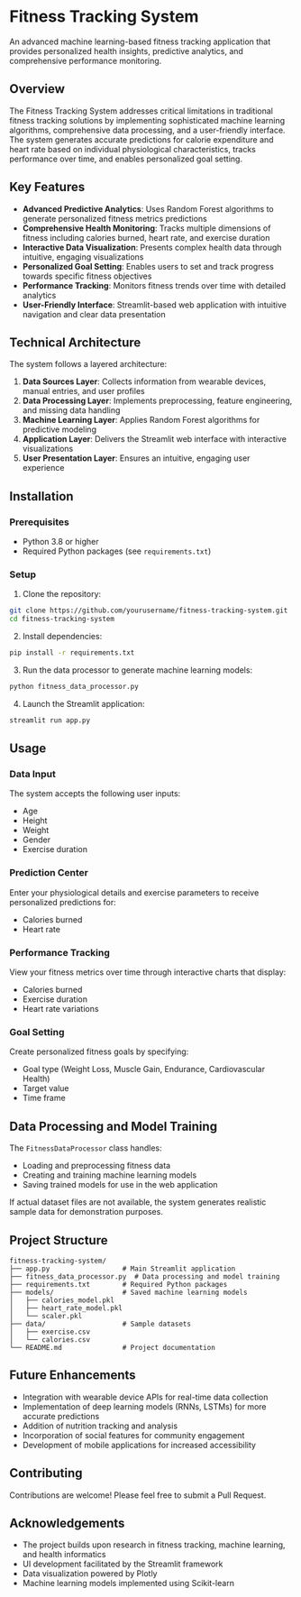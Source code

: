 # Fitness Tracking System

An advanced machine learning-based fitness tracking application that provides personalized health insights, predictive analytics, and comprehensive performance monitoring.

## Overview

The Fitness Tracking System addresses critical limitations in traditional fitness tracking solutions by implementing sophisticated machine learning algorithms, comprehensive data processing, and a user-friendly interface. The system generates accurate predictions for calorie expenditure and heart rate based on individual physiological characteristics, tracks performance over time, and enables personalized goal setting.

## Key Features

- **Advanced Predictive Analytics**: Uses Random Forest algorithms to generate personalized fitness metrics predictions
- **Comprehensive Health Monitoring**: Tracks multiple dimensions of fitness including calories burned, heart rate, and exercise duration
- **Interactive Data Visualization**: Presents complex health data through intuitive, engaging visualizations
- **Personalized Goal Setting**: Enables users to set and track progress towards specific fitness objectives
- **Performance Tracking**: Monitors fitness trends over time with detailed analytics
- **User-Friendly Interface**: Streamlit-based web application with intuitive navigation and clear data presentation

## Technical Architecture

The system follows a layered architecture:

1. **Data Sources Layer**: Collects information from wearable devices, manual entries, and user profiles
2. **Data Processing Layer**: Implements preprocessing, feature engineering, and missing data handling
3. **Machine Learning Layer**: Applies Random Forest algorithms for predictive modeling
4. **Application Layer**: Delivers the Streamlit web interface with interactive visualizations
5. **User Presentation Layer**: Ensures an intuitive, engaging user experience

## Installation

### Prerequisites

- Python 3.8 or higher
- Required Python packages (see `requirements.txt`)

### Setup

1. Clone the repository:
```bash
git clone https://github.com/yourusername/fitness-tracking-system.git
cd fitness-tracking-system
```

2. Install dependencies:
```bash
pip install -r requirements.txt
```

3. Run the data processor to generate machine learning models:
```bash
python fitness_data_processor.py
```

4. Launch the Streamlit application:
```bash
streamlit run app.py
```

## Usage

### Data Input

The system accepts the following user inputs:
- Age
- Height
- Weight
- Gender
- Exercise duration

### Prediction Center

Enter your physiological details and exercise parameters to receive personalized predictions for:
- Calories burned
- Heart rate

### Performance Tracking

View your fitness metrics over time through interactive charts that display:
- Calories burned
- Exercise duration
- Heart rate variations

### Goal Setting

Create personalized fitness goals by specifying:
- Goal type (Weight Loss, Muscle Gain, Endurance, Cardiovascular Health)
- Target value
- Time frame

## Data Processing and Model Training

The `FitnessDataProcessor` class handles:
- Loading and preprocessing fitness data
- Creating and training machine learning models
- Saving trained models for use in the web application

If actual dataset files are not available, the system generates realistic sample data for demonstration purposes.

## Project Structure

```
fitness-tracking-system/
├── app.py                  # Main Streamlit application
├── fitness_data_processor.py  # Data processing and model training
├── requirements.txt        # Required Python packages
├── models/                 # Saved machine learning models
│   ├── calories_model.pkl
│   ├── heart_rate_model.pkl
│   └── scaler.pkl
├── data/                   # Sample datasets
│   ├── exercise.csv
│   └── calories.csv
└── README.md               # Project documentation
```

## Future Enhancements

- Integration with wearable device APIs for real-time data collection
- Implementation of deep learning models (RNNs, LSTMs) for more accurate predictions
- Addition of nutrition tracking and analysis
- Incorporation of social features for community engagement
- Development of mobile applications for increased accessibility

## Contributing

Contributions are welcome! Please feel free to submit a Pull Request.


## Acknowledgements

- The project builds upon research in fitness tracking, machine learning, and health informatics
- UI development facilitated by the Streamlit framework
- Data visualization powered by Plotly
- Machine learning models implemented using Scikit-learn
